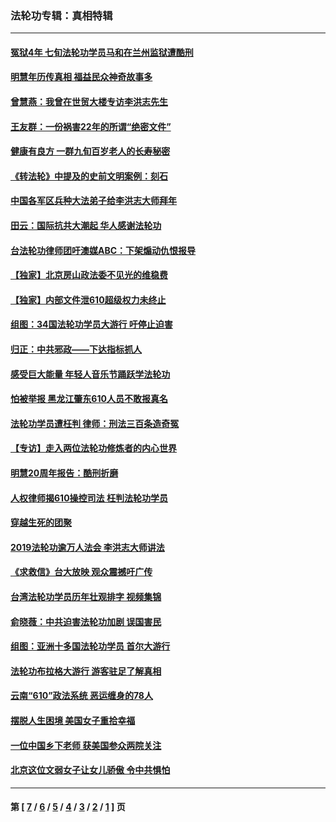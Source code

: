 ### 法轮功专辑：真相特辑
---
#### [冤狱4年 七旬法轮功学员马和在兰州监狱遭酷刑](../../pages/nf4389/n13304688.md?12310430) 
#### [明慧年历传真相 福益民众神奇故事多](../../pages/nf4389/n13294545.md?12310430) 
#### [曾慧燕：我曾在世贸大楼专访李洪志先生](../../pages/nf4389/n12898729.md?12310430) 
#### [王友群：一份祸害22年的所谓“绝密文件”](../../pages/nf4389/n12871750.md?12310430) 
#### [健康有良方 一群九旬百岁老人的长寿秘密](../../pages/nf4389/n12847475.md?12310430) 
#### [《转法轮》中提及的史前文明案例：刻石](../../pages/nf4389/n12758577.md?12310430) 
#### [中国各军区兵种大法弟子给李洪志大师拜年](../../pages/nf4389/n12750047.md?12310430) 
#### [田云：国际抗共大潮起 华人感谢法轮功](../../pages/nf4389/n12357708.md?12310430) 
#### [台法轮功律师团吁澳媒ABC：下架煽动仇恨报导](../../pages/nf4389/n12279917.md?12310430) 
#### [【独家】北京房山政法委不见光的维稳费](../../pages/nf4389/n12031979.md?12310430) 
#### [【独家】内部文件泄610超级权力未终止](../../pages/nf4389/n12023895.md?12310430) 
#### [组图：34国法轮功学员大游行 吁停止迫害](../../pages/nf4389/n11492658.md?12310430) 
#### [归正：中共邪政——下达指标抓人](../../pages/nf4389/n11474770.md?12310430) 
#### [感受巨大能量 年轻人音乐节踊跃学法轮功](../../pages/nf4389/n11441981.md?12310430) 
#### [怕被举报 黑龙江肇东610人员不敢报真名](../../pages/nf4389/n11436499.md?12310430) 
#### [法轮功学员遭枉判 律师：刑法三百条造奇冤](../../pages/nf4389/n11433943.md?12310430) 
#### [【专访】走入两位法轮功修炼者的内心世界](../../pages/nf4389/n11415623.md?12310430) 
#### [明慧20周年报告：酷刑折磨](../../pages/nf4389/n11387954.md?12310430) 
#### [人权律师揭610操控司法 枉判法轮功学员](../../pages/nf4389/n11313370.md?12310430) 
#### [穿越生死的团聚](../../pages/nf4389/n11258922.md?12310430) 
#### [2019法轮功逾万人法会 李洪志大师讲法](../../pages/nf4389/n11265303.md?12310430) 
#### [《求救信》台大放映 观众震撼吁广传](../../pages/nf4389/n10922251.md?12310430) 
#### [台湾法轮功学员历年壮观排字 视频集锦](../../pages/nf4389/n10878789.md?12310430) 
#### [俞晓薇：中共迫害法轮功加剧 误国害民](../../pages/nf4389/n10859260.md?12310430) 
#### [组图：亚洲十多国法轮功学员 首尔大游行](../../pages/nf4389/n10781149.md?12310430) 
#### [法轮功布拉格大游行 游客驻足了解真相](../../pages/nf4389/n10749360.md?12310430) 
#### [云南“610”政法系统 恶运缠身的78人](../../pages/nf4389/n10747534.md?12310430) 
#### [摆脱人生困境 美国女子重拾幸福](../../pages/nf4389/n10688678.md?12310430) 
#### [一位中国乡下老师 获美国参众两院关注](../../pages/nf4389/n10683927.md?12310430) 
#### [北京这位文弱女子让女儿骄傲 令中共惧怕](../../pages/nf4389/n10668341.md?12310430) 

---
#### 第 [ [7](./7.md?12310430) / [6](./6.md?12310430) / [5](./5.md?12310430) / [4](./4.md?12310430) / [3](./3.md?12310430) / [2](./2.md?12310430) / [1](./1.md?12310430) ] 页
